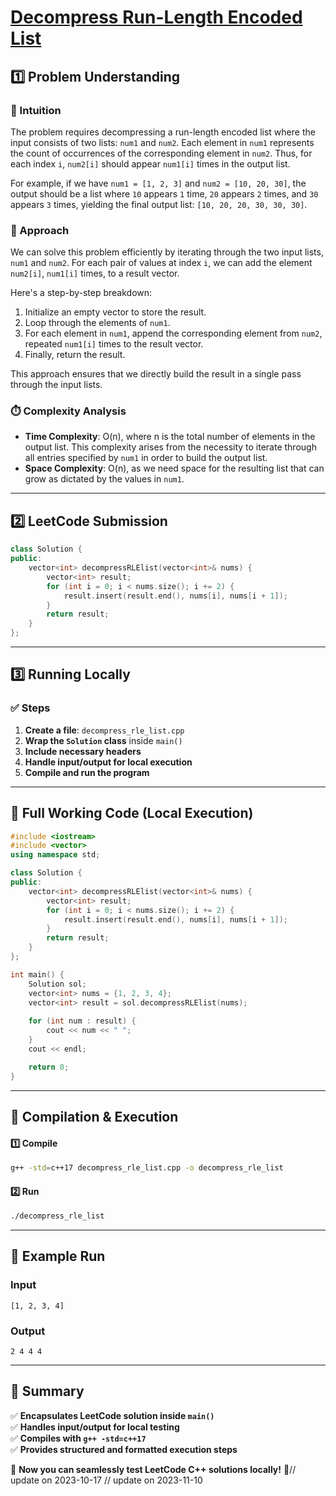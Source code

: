 # **[Decompress Run-Length Encoded List](https://leetcode.com/problems/decompress-run-length-encoded-list/description/)**  

## **1️⃣ Problem Understanding**  
### **📌 Intuition**  
The problem requires decompressing a run-length encoded list where the input consists of two lists: `num1` and `num2`. Each element in `num1` represents the count of occurrences of the corresponding element in `num2`. Thus, for each index `i`, `num2[i]` should appear `num1[i]` times in the output list. 

For example, if we have `num1 = [1, 2, 3]` and `num2 = [10, 20, 30]`, the output should be a list where `10` appears `1` time, `20` appears `2` times, and `30` appears `3` times, yielding the final output list: `[10, 20, 20, 30, 30, 30]`.

### **🚀 Approach**  
We can solve this problem efficiently by iterating through the two input lists, `num1` and `num2`. For each pair of values at index `i`, we can add the element `num2[i]`, `num1[i]` times, to a result vector. 

Here's a step-by-step breakdown:
1. Initialize an empty vector to store the result.
2. Loop through the elements of `num1`.
3. For each element in `num1`, append the corresponding element from `num2`, repeated `num1[i]` times to the result vector.
4. Finally, return the result.

This approach ensures that we directly build the result in a single pass through the input lists.

### **⏱️ Complexity Analysis**  
- **Time Complexity**: O(n), where n is the total number of elements in the output list. This complexity arises from the necessity to iterate through all entries specified by `num1` in order to build the output list.
- **Space Complexity**: O(n), as we need space for the resulting list that can grow as dictated by the values in `num1`.

---  

## **2️⃣ LeetCode Submission**  
```cpp
class Solution {
public:
    vector<int> decompressRLElist(vector<int>& nums) {
        vector<int> result;
        for (int i = 0; i < nums.size(); i += 2) {
            result.insert(result.end(), nums[i], nums[i + 1]);
        }
        return result;
    }
};  
```  

---  

## **3️⃣ Running Locally**  
### **✅ Steps**  
1. **Create a file**: `decompress_rle_list.cpp`  
2. **Wrap the `Solution` class** inside `main()`  
3. **Include necessary headers**  
4. **Handle input/output for local execution**  
5. **Compile and run the program**  

---  

## **📝 Full Working Code (Local Execution)**  
```cpp
#include <iostream>
#include <vector>
using namespace std;

class Solution {
public:
    vector<int> decompressRLElist(vector<int>& nums) {
        vector<int> result;
        for (int i = 0; i < nums.size(); i += 2) {
            result.insert(result.end(), nums[i], nums[i + 1]);
        }
        return result;
    }
};

int main() {
    Solution sol;
    vector<int> nums = {1, 2, 3, 4};
    vector<int> result = sol.decompressRLElist(nums);
    
    for (int num : result) {
        cout << num << " ";
    }
    cout << endl;

    return 0;
}  
```  

---  

## **🔧 Compilation & Execution**  
#### **1️⃣ Compile**  
```bash
g++ -std=c++17 decompress_rle_list.cpp -o decompress_rle_list
```  

#### **2️⃣ Run**  
```bash
./decompress_rle_list
```  

---  

## **🎯 Example Run**  
### **Input**  
```
[1, 2, 3, 4]
```  
### **Output**  
```
2 4 4 4 
```  

---  

## **📌 Summary**  
✅ **Encapsulates LeetCode solution inside `main()`**  
✅ **Handles input/output for local testing**  
✅ **Compiles with `g++ -std=c++17`**  
✅ **Provides structured and formatted execution steps**  

🚀 **Now you can seamlessly test LeetCode C++ solutions locally!** 🚀// update on 2023-10-17
// update on 2023-11-10
